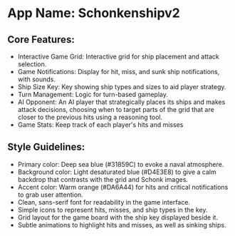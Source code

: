 # **App Name**: Schonkenshipv2

## Core Features:

- Interactive Game Grid: Interactive grid for ship placement and attack selection.
- Game Notifications: Display for hit, miss, and sunk ship notifications, with sounds.
- Ship Size Key: Key showing ship types and sizes to aid player strategy.
- Turn Management: Logic for turn-based gameplay.
- AI Opponent: An AI player that strategically places its ships and makes attack decisions, choosing when to target parts of the grid that are closer to the previous hits using a reasoning tool.
- Game Stats: Keep track of each player's hits and misses

## Style Guidelines:

- Primary color: Deep sea blue (#31859C) to evoke a naval atmosphere.
- Background color: Light desaturated blue (#D4E3E8) to give a calm backdrop that contrasts with the grid and Schonk images.
- Accent color: Warm orange (#DA6A44) for hits and critical notifications to grab user attention.
- Clean, sans-serif font for readability in the game interface.
- Simple icons to represent hits, misses, and ship types in the key.
- Grid layout for the game board with the ship key displayed beside it.
- Subtle animations to highlight hits and misses, as well as sinking ships.
